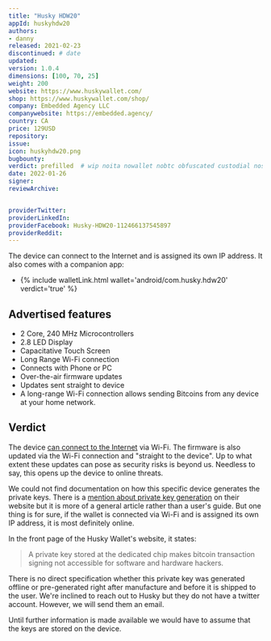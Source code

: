 ```yaml
---
title: "Husky HDW20"
appId: huskyhdw20
authors:
- danny
released: 2021-02-23
discontinued: # date
updated: 
version: 1.0.4
dimensions: [100, 70, 25]
weight: 200
website: https://www.huskywallet.com/
shop: https://www.huskywallet.com/shop/
company: Embedded Agency LLC
companywebsite: https://embedded.agency/
country: CA
price: 129USD
repository:
issue:
icon: huskyhdw20.png
bugbounty:
verdict: prefilled  # wip noita nowallet nobtc obfuscated custodial nosource nonverifiable reproducible bounty defunct plainkey
date: 2022-01-26
signer:
reviewArchive:


providerTwitter: 
providerLinkedIn: 
providerFacebook: Husky-HDW20-112466137545897
providerReddit: 
---
```



The device can connect to the Internet and is assigned its own IP address. It also comes with a companion app:

- {% include walletLink.html wallet='android/com.husky.hdw20' verdict='true' %}

## Advertised features

- 2 Core, 240 MHz Microcontrollers
- 2.8 LED Display
- Capacitative Touch Screen
- Long Range Wi-Fi connection
- Connects with Phone or PC
- Over-the-air firmware updates
- Updates sent straight to device
- A long-range Wi-Fi connection allows sending Bitcoins from any device at your home network.

## Verdict 

The device [can connect to the Internet](https://www.huskywallet.com/articles/how-to-install-software/) via Wi-Fi. The firmware is also updated via the Wi-Fi connection and "straight to the device". Up to what extent these updates can pose as security risks is beyond us. Needless to say, this opens up the device to online threats.

We could not find documentation on how this specific device generates the private keys. There is a [mention about private key generation](https://www.huskywallet.com/articles/set-single-address/) on their website but it is more of a general article rather than a user's guide. But one thing is for sure, if the wallet is connected via Wi-Fi and is assigned its own IP address, it is most definitely online. 

In the front page of the Husky Wallet's website, it states:

> A private key stored at the dedicated chip makes bitcoin transaction signing not accessible for software and hardware hackers.

There is no direct specification whether this private key was generated offline or pre-generated right after manufacture and before it is shipped to the user. We're inclined to reach out to Husky but they do not have a twitter account. However, we will send them an email.

Until further information is made available we would have to assume that the keys are stored on the device.

